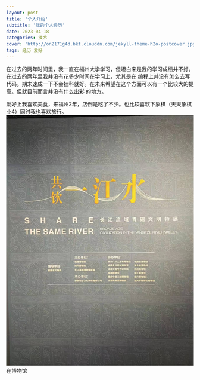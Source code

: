 ```yaml
---
layout: post
title: '个人介绍'
subtitle: '我的个人经历'
date: 2023-04-18
categories: 技术
cover: 'http://on2171g4d.bkt.clouddn.com/jekyll-theme-h2o-postcover.jpg'
tags: 经历 爱好
---
```


在过去的两年时间里，我一直在福州大学学习，但坦白来是我的学习成绩并不好。在过去的两年里我并没有花多少时间在学习上，尤其是在
编程上并没有怎么去写代码。期末速成一下不会挂科就好。在未来希望在这个方面可以有一个比较大的提高。但就目前而言并没有什么出彩
的地方。

爱好上我喜欢美食，来福州2年，店倒是吃了不少。也比较喜欢下象棋（天天象棋业4）同时我也喜欢旅行。
![](https://github.com/jiang103/jiang103.github.io/blob/main/screenshot/27ec5cd95147e5e5eb2d2b59d2ac604.jpg)
在博物馆

